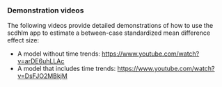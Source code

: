 ### Demonstration videos

The following videos provide detailed demonstrations of how to use the scdhlm app to estimate a between-case standardized mean difference effect size:

* A model without time trends: https://www.youtube.com/watch?v=arDE6uhLLAc
* A model that includes time trends: https://www.youtube.com/watch?v=DsFJO2MBkjM

